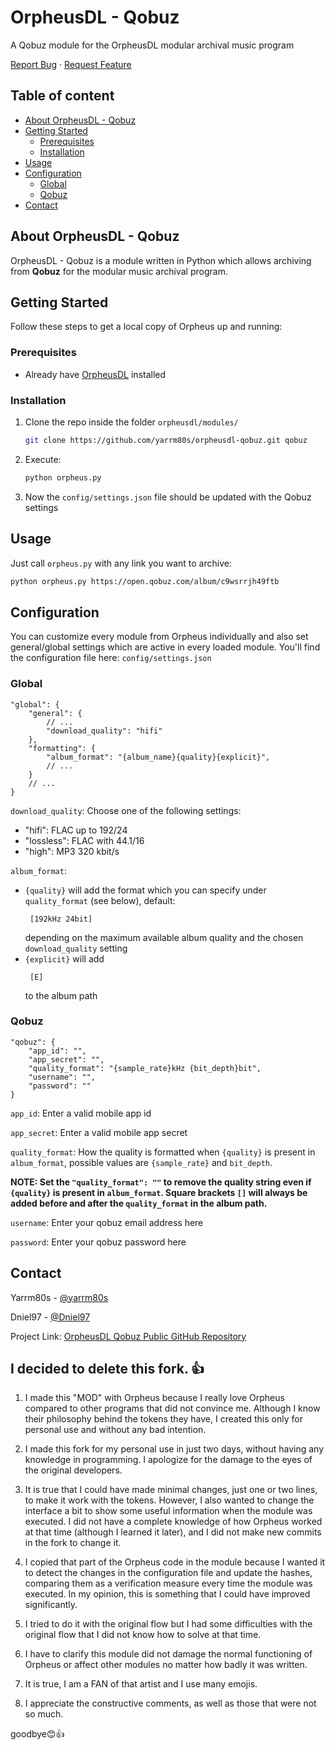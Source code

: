 <!-- PROJECT INTRO -->

OrpheusDL - Qobuz
=================

A Qobuz module for the OrpheusDL modular archival music program

[Report Bug](https://github.com/yarrm80s/orpheusdl/issues)
·
[Request Feature](https://github.com/yarrm80s/orpheusdl/issues)


## Table of content

- [About OrpheusDL - Qobuz](#about-orpheusdl-qobuz)
- [Getting Started](#getting-started)
    - [Prerequisites](#prerequisites)
    - [Installation](#installation)
- [Usage](#usage)
- [Configuration](#configuration)
    - [Global](#global)
    - [Qobuz](#qobuz)
- [Contact](#contact)


<!-- ABOUT ORPHEUS -->
## About OrpheusDL - Qobuz

OrpheusDL - Qobuz is a module written in Python which allows archiving from **Qobuz** for the modular music archival program.


<!-- GETTING STARTED -->
## Getting Started

Follow these steps to get a local copy of Orpheus up and running:

### Prerequisites

* Already have [OrpheusDL](https://github.com/yarrm80s/orpheusdl) installed

### Installation

1. Clone the repo inside the folder `orpheusdl/modules/`
   ```sh
   git clone https://github.com/yarrm80s/orpheusdl-qobuz.git qobuz
   ```
2. Execute:
   ```sh
   python orpheus.py
   ```
3. Now the `config/settings.json` file should be updated with the Qobuz settings

<!-- USAGE EXAMPLES -->
## Usage

Just call `orpheus.py` with any link you want to archive:

```sh
python orpheus.py https://open.qobuz.com/album/c9wsrrjh49ftb
```

<!-- CONFIGURATION -->
## Configuration

You can customize every module from Orpheus individually and also set general/global settings which are active in every
loaded module. You'll find the configuration file here: `config/settings.json`

### Global

```json5
"global": {
    "general": {
        // ...
        "download_quality": "hifi"
    },
    "formatting": {
        "album_format": "{album_name}{quality}{explicit}",
        // ...
    }
    // ...
}
```

`download_quality`: Choose one of the following settings:
* "hifi": FLAC up to 192/24
* "lossless": FLAC with 44.1/16
* "high": MP3 320 kbit/s

`album_format`:
* `{quality}` will add the format which you can specify under `quality_format` (see below), default:
    ```
     [192kHz 24bit]
    ```
  depending on the maximum available album quality and the chosen `download_quality` setting
* `{explicit}` will add
    ```
     [E]
    ```
  to the album path 

### Qobuz
```json5
"qobuz": {
    "app_id": "",
    "app_secret": "",
    "quality_format": "{sample_rate}kHz {bit_depth}bit",
    "username": "",
    "password": ""
}
```
`app_id`: Enter a valid mobile app id

`app_secret`: Enter a valid mobile app secret

`quality_format`: How the quality is formatted when `{quality}` is present in `album_format`, possible values are 
`{sample_rate}` and `bit_depth`.

**NOTE: Set the `"quality_format": ""` to remove the quality string even if `{quality}` is present in `album_format`. 
Square brackets `[]` will always be added before and after the `quality_format` in the album path.**

`username`: Enter your qobuz email address here

`password`: Enter your qobuz password here

<!-- Contact -->
## Contact

Yarrm80s - [@yarrm80s](https://github.com/yarrm80s)

Dniel97 - [@Dniel97](https://github.com/Dniel97)

Project Link: [OrpheusDL Qobuz Public GitHub Repository](https://github.com/yarrm80s/orpheusdl-qobuz)

## I decided to delete this fork. 👍
 
 1. I made this "MOD" with Orpheus because I really love Orpheus compared to other programs that did not convince me. Although I know their philosophy behind the tokens they have, I created this only for personal use and without any bad intention.
 
 2. I made this fork for my personal use in just two days, without having any knowledge in programming. I apologize for the damage to the eyes of the original developers.
 
 3. It is true that I could have made minimal changes, just one or two lines, to make it work with the tokens. However, I also wanted to change the interface a bit to show some useful information when the module was executed. I did not have a complete knowledge of how Orpheus worked at that time (although I learned it later), and I did not make new commits in the fork to change it.
 
 4. I copied that part of the Orpheus code in the module because I wanted it to detect the changes in the configuration file and update the hashes, comparing them as a verification measure every time the module was executed. In my opinion, this is something that I could have improved significantly.
 
 5. I tried to do it with the original flow but I had some difficulties with the original flow that I did not know how to solve at that time.
 
 6. I have to clarify this module did not damage the normal functioning of Orpheus or affect other modules no matter how badly it was written.
 
 7. It is true, I am a FAN of that artist and I use many emojis.
 
 8. I appreciate the constructive comments, as well as those that were not so much.

goodbye😊👍


